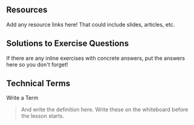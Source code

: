## Resources

Add any resource links here! That could include slides, articles, etc.

## Solutions to Exercise Questions

If there are any inline exercises with concrete answers, put the answers here so you don't forget!

## Technical Terms

Write a Term
> And write the definition here. Write these on the whiteboard before the lesson starts.
